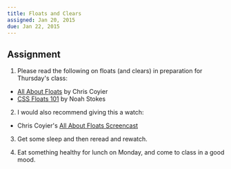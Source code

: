 ```yaml
---
title: Floats and Clears
assigned: Jan 20, 2015
due: Jan 22, 2015
---
```


Assignment
----------

1. Please read the following on floats (and clears) in preparation for Thursday's class:
  * [All About Floats](http://css-tricks.com/all-about-floats/) by Chris Coyier
  * [CSS Floats 101](http://alistapart.com/article/css-floats-101) by Noah Stokes

2. I would also recommend giving this a watch:
  * Chris Coyier's [All About Floats Screencast](http://css-tricks.com/video-screencasts/42-all-about-floats-screencast/)

3. Get some sleep and then reread and rewatch.

4. Eat something healthy for lunch on Monday, and come to class in a good mood.